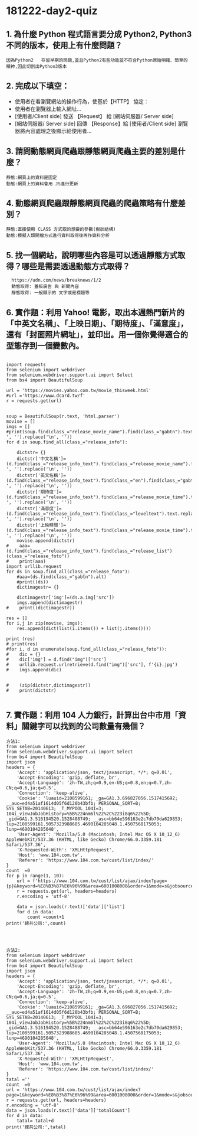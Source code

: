 # 181222-day2-quiz

## 1. 為什麼 Python 程式語言要分成 Python2, Python3 不同的版本，使用上有什麼問題？
    因為Python2	存留早期的問題,並且Python2有些功能並不符合Python原始明確、簡單的精神,因此切割出Python3版本


## 2. 完成以下填空：

- 使用者在看瀏覽網站的操作行為，使基於【HTTP】  協定：
- 使用者在瀏覽器上輸入網址…
- [使用者/Client side] 發送 【Request】 給 [網站伺服器/ Server side]
- [網站伺服器/ Server side] 回傳 【Response】給 [使用者/Client side]
瀏覽器將內容處理之後顯示給使用者…

## 3. 請問動態網頁爬蟲跟靜態網頁爬蟲主要的差別是什麼？
    靜態:網頁上的資料是固定
    動態:網頁上的資料會用 JS進行更新

## 4. 動態網頁爬蟲跟靜態網頁爬蟲的爬蟲策略有什麼差別？
    靜態:直接使用 CLASS 方式取的想要的參數(樹狀結構)
    動態:模擬人類開檔方式進行資料取得後再作資料分析

## 5. 找一個網站，說明哪些內容是可以透過靜態方式取得？哪些是需要透過動態方式取得？
      https://udn.com/news/breaknews/1/2
      動態取得: 蓋板廣告 與 新聞內容
      靜態取得: 一般顯示的 文字或是標題等

## 6. 實作題：利用 Yahoo! 電影，取出本週熱門新片的「中英文名稱」、「上映日期」、「期待度」、「滿意度」，還有「封面照片網址」，並印出。用一個你覺得適合的型態存到一個變數內。

```

import requests
from selenium import webdriver
from selenium.webdriver.support.ui import Select
from bs4 import BeautifulSoup

url = 'https://movies.yahoo.com.tw/movie_thisweek.html'
#url ='https://www.dcard.tw/f'
r = requests.get(url)


soup = BeautifulSoup(r.text, 'html.parser')
movise = []
imgs = []
#print(soup.find(class_="release_movie_name").find(class_="gabtn").text.replace(' ', '').replace('\n', ''))
for d in soup.find_all(class_="release_info"):

    dictstr= {}
    dictstr['中文名稱']=(d.find(class_="release_info_text").find(class_="release_movie_name").find(class_="gabtn").text.replace(' ', '').replace('\n', ''))
    dictstr['英文名稱']=(d.find(class_="release_info_text").find(class_="en").find(class_="gabtn").text.replace(' ', '').replace('\n', ''))
    dictstr['期待度']=(d.find(class_="release_info_text").find(class_="release_movie_time").text.replace(' ', '').replace('\n', ''))
    dictstr['滿意度']=(d.find(class_="release_info_text").find(class_="leveltext").text.replace(' ', '').replace('\n', ''))
    dictstr['上映時間']=(d.find(class_="release_info_text").find(class_="release_movie_time").text.replace(' ', '').replace('\n', ''))
    movise.append(dictstr)
#    aaa=(d.find(class_="release_info_text").find(class_="release_list")(class_="release_foto"))
#    print(aaa)
import urllib.request    
for ds in soup.find_all(class_="release_foto"):
    #aaa=(ds.find(class_="gabtn").alt)
    #print((ds))
    dictimagestr= {}
    
    dictimagestr['img']=(ds.a.img['src'])
    imgs.append(dictimagestr)
#    print((dictimagestr))    

res = []
for i,j in zip(movise, imgs):
    res.append(dict(list(i.items()) + list(j.items())))

print (res)
# print(res)
#for i, d in enumerate(soup.find_all(class_="release_foto")):
#    dic = {}
#    dic['img'] = d.find("img")['src']
#    urllib.request.urlretrieve(d.find("img")['src'], f'{i}.jpg')
#    imgs.append(dic)


#    (zip(dictstr,dictimagestr))
#    print(dictstr)
    

```

## 7. 實作題：利用 104 人力銀行，計算出台中市用「資料」關鍵字可以找到的公司數量有幾個？

```
方法1:
from selenium import webdriver
from selenium.webdriver.support.ui import Select
from bs4 import BeautifulSoup
import json
headers = {
    'Accept': 'application/json, text/javascript, */*; q=0.01',
    'Accept-Encoding': 'gzip, deflate, br',
    'Accept-Language': 'zh-TW,zh;q=0.9,en-US;q=0.8,en;q=0.7,zh-CN;q=0.6,ja;q=0.5',
    'Connection': 'keep-alive',
    'Cookie': 'luauid=2108599161; _ga=GA1.3.696827056.1517415692; __auc=ed4a51af1614d05f6d120b43bfb; PERSONAL_SORT=B; SYS_SETAB=20140613; _T_MYPOOL_104I=3; 104i_viewJobJobHistory=%5B%224nm6l%22%2C%223i8q6%22%5D; _gid=GA1.3.516194520.1528488749; __asc=bb64e596163e2c7db70da629853; lup=2108599161.5057323988685.4690104285048.1.4507568175053; lunp=4690104285048',
    'User-Agent': 'Mozilla/5.0 (Macintosh; Intel Mac OS X 10_12_6) AppleWebKit/537.36 (KHTML, like Gecko) Chrome/66.0.3359.181 Safari/537.36',
    'X-Requested-With': 'XMLHttpRequest',
    'Host': 'www.104.com.tw',
    'Referer': 'https://www.104.com.tw/cust/list/index/'
}
count  =0
for p in range(1, 10):
    url = f'https://www.104.com.tw/cust/list/ajax/index?page={p}&keyword=%E8%B3%87%E6%96%99&area=6001008000&order=1&mode=s&jobsource=checkc'
    r = requests.get(url, headers=headers)
    r.encoding = 'utf-8'

    data = json.loads(r.text)['data']['list']      
    for d in data:
        count =count+1
print('總共公司:',count)




方法2:
from selenium import webdriver
from selenium.webdriver.support.ui import Select
from bs4 import BeautifulSoup
import json
headers = {
    'Accept': 'application/json, text/javascript, */*; q=0.01',
    'Accept-Encoding': 'gzip, deflate, br',
    'Accept-Language': 'zh-TW,zh;q=0.9,en-US;q=0.8,en;q=0.7,zh-CN;q=0.6,ja;q=0.5',
    'Connection': 'keep-alive',
    'Cookie': 'luauid=2108599161; _ga=GA1.3.696827056.1517415692; __auc=ed4a51af1614d05f6d120b43bfb; PERSONAL_SORT=B; SYS_SETAB=20140613; _T_MYPOOL_104I=3; 104i_viewJobJobHistory=%5B%224nm6l%22%2C%223i8q6%22%5D; _gid=GA1.3.516194520.1528488749; __asc=bb64e596163e2c7db70da629853; lup=2108599161.5057323988685.4690104285048.1.4507568175053; lunp=4690104285048',
    'User-Agent': 'Mozilla/5.0 (Macintosh; Intel Mac OS X 10_12_6) AppleWebKit/537.36 (KHTML, like Gecko) Chrome/66.0.3359.181 Safari/537.36',
    'X-Requested-With': 'XMLHttpRequest',
    'Host': 'www.104.com.tw',
    'Referer': 'https://www.104.com.tw/cust/list/index/'
}
tatal =''
count  =0
url = 'https://www.104.com.tw/cust/list/ajax/index?page=1&keyword=%E8%B3%87%E6%96%99&area=6001008000&order=1&mode=s&jobsource=checkc'
r = requests.get(url, headers=headers)
r.encoding = 'utf-8'
data = json.loads(r.text)['data']['totalCount']
for d in data:
    tatal= tatal+d       
print('總共公司:',tatal)

```





